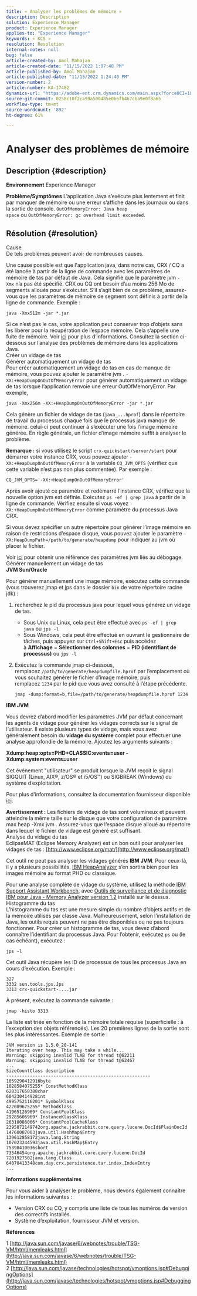```yaml
---
title: « Analyser les problèmes de mémoire »
description: Description
solution: Experience Manager
product: Experience Manager
applies-to: "Experience Manager"
keywords: « KCS »
resolution: Resolution
internal-notes: null
bug: false
article-created-by: Amol Mahajan
article-created-date: "11/15/2022 1:07:48 PM"
article-published-by: Amol Mahajan
article-published-date: "11/15/2022 1:24:40 PM"
version-number: 2
article-number: KA-17482
dynamics-url: "https://adobe-ent.crm.dynamics.com/main.aspx?forceUCI=1&pagetype=entityrecord&etn=knowledgearticle&id=73b9f57c-e664-ed11-9561-6045bd006a22"
source-git-commit: 0258c10f2ca99a500485e0b6fb467cba9e0f8a65
workflow-type: tm+mt
source-wordcount: '892'
ht-degree: 61%

---
```


# Analyser des problèmes de mémoire

## Description {#description}

<b>Environnement</b>
Experience Manager


<b>Problème/Symptômes</b>
L’application Java s’exécute plus lentement et finit par manquer de mémoire ou une erreur s’affiche dans les journaux ou dans la sortie de console. `OutOfMemoryError: Java heap space` ou `OutOfMemoryError: gc overhead limit exceeded`.


## Résolution {#resolution}

Cause<br>
De tels problèmes peuvent avoir de nombreuses causes.

Une cause possible est que l&#39;application java, dans notre cas, CRX / CQ a été lancée à partir de la ligne de commande avec les paramètres de mémoire de tas par défaut de Java. Cela signifie que le paramètre jvm `-Xmx` n’a pas été spécifié. CRX ou CQ ont besoin d’au moins 256 Mo de segments alloués pour s’exécuter. S’il s’agit bien de ce problème, assurez-vous que les paramètres de mémoire de segment sont définis à partir de la ligne de commande. Exemple :


```
java -Xmx512m -jar *.jar
```


Si ce n’est pas le cas, votre application peut conserver trop d’objets sans les libérer pour la récupération de l’espace mémoire. Cela s’appelle une fuite de mémoire. Voir [ici](http://java.sun.com/javase/6/webnotes/trouble/TSG-VM/html/memleaks.html) pour plus d’informations. Consultez la section ci-dessous sur l’analyse des problèmes de mémoire dans les applications Java.
<br>Créer un vidage de tas<br>Générer automatiquement un vidage de tas<br>
Pour créer automatiquement un vidage de tas en cas de manque de mémoire, vous pouvez ajouter le paramètre jvm . `-XX:+HeapDumpOnOutOfMemoryError` pour générer automatiquement un vidage de tas lorsque l’application renvoie une erreur OutOfMemoryError. Par exemple,


```
java -Xmx256m -XX:+HeapDumpOnOutOfMemoryError -jar *.jar
```


Cela génère un fichier de vidage de tas (`java_...hprof`) dans le répertoire de travail du processus chaque fois que le processus java manque de mémoire. celui-ci peut continuer à s’exécuter une fois l’image mémoire générée. En règle générale, un fichier d’image mémoire suffit à analyser le problème.

<b>Remarque :</b> si vous utilisez le script `crx-quickstart/server/start` pour démarrer votre instance CRX, vous pouvez ajouter `-XX:+HeapDumpOnOutOfMemoryError` à la variable `CQ_JVM_OPTS` (vérifiez que cette variable n’est pas non plus commentée). Par exemple :


```
CQ_JVM_OPTS='-XX:+HeapDumpOnOutOfMemoryError'
```


Après avoir ajouté ce paramètre et redémarré l’instance CRX, vérifiez que la nouvelle option jvm est définie. Exécutez `ps -ef | grep java` à partir de la ligne de commande. Vérifiez ensuite si vous voyez `-XX:+HeapDumpOnOutOfMemoryError` comme paramètre du processus Java CRX.

Si vous devez spécifier un autre répertoire pour générer l’image mémoire en raison de restrictions d’espace disque, vous pouvez ajouter le paramètre `-XX:HeapDumpPath=/path/to/generate/heapdump` pour indiquer au jvm où placer le fichier.

Voir [ici](http://java.sun.com/javase/technologies/hotspot/vmoptions.jsp#DebuggingOptions) pour obtenir une référence des paramètres jvm liés au débogage.
<br>Générer manuellement un vidage de tas<br>
<b>JVM Sun/Oracle</b>

Pour générer manuellement une image mémoire, exécutez cette commande (vous trouverez jmap et jps dans le dossier `bin` de votre répertoire racine jdk) :

1. recherchez le pid du processus java pour lequel vous générez un vidage de tas.
   - Sous Unix ou Linux, cela peut être effectué avec `ps -ef | grep java` ou `jps -l`
   - Sous Windows, cela peut être effectué en ouvrant le gestionnaire de tâches, puis appuyez sur `Ctrl+Shift+Esc` puis accédez à <b>Affichage</b> = <b>Sélectionner des colonnes</b> = <b>PID (identifiant de processus)</b> ou `jps -l`
2. Exécutez la commande jmap ci-dessous, remplacez `/path/to/generate/heapdumpfile.hprof` par l’emplacement où vous souhaitez générer le fichier d’image mémoire, puis remplacez `1234` par le pid que vous avez consulté à l’étape précédente.

   ```
   jmap -dump:format=b,file=/path/to/generate/heapdumpfile.hprof 1234
   ```


<b>IBM JVM</b>

Vous devrez d’abord modifier les paramètres JVM par défaut concernant les agents de vidage pour générer les vidages corrects sur le signal de l’utilisateur. Il existe plusieurs types de vidage, mais vous avez généralement besoin du <b>vidage du système</b> complet pour effectuer une analyse approfondie de la mémoire. Ajoutez les arguments suivants :

<b>Xdump:heap:opts=PHD+CLASSIC:events=user -Xdump:system:events=user</b>

Cet événement &quot;utilisateur&quot; se produit lorsque la JVM reçoit le signal SIGQUIT (Linux, AIX®, z/OS® et i5/OS™) ou SIGBREAK (Windows) du système d’exploitation.

Pour plus d’informations, consultez la documentation fournisseur disponible [ici](http://pic.dhe.ibm.com/infocenter/java7sdk/v7r0/index.jsp?topic=%2Fcom.ibm.java.aix.70.doc%2Fdiag%2Fpreface%2Fchanges_70%2Foverview_gc.html).

<b>Avertissement :</b> Les fichiers de vidage de tas sont volumineux et peuvent atteindre la même taille sur le disque que votre configuration de paramètre max heap -Xmx jvm . Assurez-vous que l’espace disque alloué au répertoire dans lequel le fichier de vidage est généré est suffisant.
<br>Analyse du vidage du tas<br>
EclipseMAT (Eclipse Memory Analyzer) est un bon outil pour analyser les vidages de tas : [http://www.eclipse.org/mat/](http://www.eclipse.org/mat/)

Cet outil ne peut pas analyser les vidages générés <b>IBM JVM</b>. Pour ceux-là, il y a plusieurs possibilités. [IBM HeapAnalyzer](https://www.ibm.com/developerworks/community/groups/service/html/communityview?communityUuid=4544bafe-c7a2-455f-9d43-eb866ea60091) s’en sortira bien pour les images mémoire au format PHD ou classique.

Pour une analyse complète de vidage du système, utilisez la méthode [IBM Support Assistant Workbench](http://www-01.ibm.com/software/support/isa/), avec [Outils de surveillance et de diagnostic IBM pour Java - Memory Analyzer version 1.2](http://www.ibm.com/developerworks/java/jdk/tools/memoryanalyzer/) installé sur le dessus.
<br>Histogramme du tas<br>
L’histogramme du tas est une mesure simple du nombre d’objets actifs et de la mémoire utilisés par classe Java. Malheureusement, selon l’installation de Java, les outils requis peuvent ne pas être disponibles ou ne pas toujours fonctionner. Pour créer un histogramme de tas, vous devez d’abord connaître l’identifiant du processus Java. Pour l’obtenir, exécutez `ps` ou (le cas échéant), exécutez :


```
jps -l
```


Cet outil Java récupère les ID de processus de tous les processus Java en cours d’exécution. Exemple :


```
327 
3332 sun.tools.jps.Jps
3313 crx-quickstart-....jar
```


À présent, exécutez la commande suivante :


```
jmap -histo 3313
```


La liste est triée en fonction de la mémoire totale requise (superficielle : à l’exception des objets référencés). Les 20 premières lignes de la sortie sont les plus intéressantes. Exemple de sortie :


```
JVM version is 1.5.0_20-141
Iterating over heap. This may take a while...
Warning: skipping invalid TLAB for thread t@62211
Warning: skipping invalid TLAB for thread t@62467
...
SizeCountClass description
-------------------------------------------------------
1059290412916byte
1028584075255* ConstMethodKlass
628317658388char
604230414928int
4995752116201* SymbolKlass
422089675255* MethodKlass
41965126969* ConstantPoolKlass
29285606969* InstanceKlassKlass
26310086066* ConstantPoolCacheKlass
2395872149742org.apache.jackrabbit.core.query.lucene.DocId$PlainDocId
14760087003java.util.HashMap$Entry
139612858172java.lang.String
107023244593java.util.HashMap$Entry
75398410036short
73546454org.apache.jackrabbit.core.query.lucene.DocId
7201927502java.lang.Class
64070413348com.day.crx.persistence.tar.index.IndexEntry
...
```


<b>Informations supplémentaires</b>

Pour vous aider à analyser le problème, nous devons également connaître les informations suivantes :

- Version CRX ou CQ, y compris une liste de tous les numéros de version des correctifs installés.
- Système d’exploitation, fournisseur JVM et version.


<b>Références</b>

1 [http://java.sun.com/javase/6/webnotes/trouble/TSG-VM/html/memleaks.html](http://java.sun.com/javase/6/webnotes/trouble/TSG-VM/html/memleaks.html)
2 [http://java.sun.com/javase/technologies/hotspot/vmoptions.jsp#DebuggingOptions](http://java.sun.com/javase/technologies/hotspot/vmoptions.jsp#DebuggingOptions)
